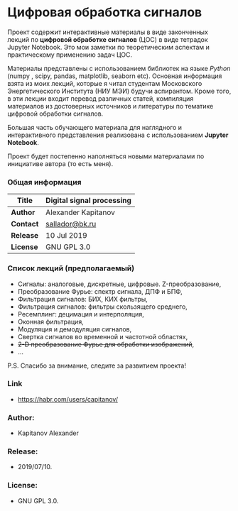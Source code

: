 # Цифровая обработка сигналов

Проект содержит интерактивные материалы в виде законченных лекций по **цифровой обработке сигналов** (ЦОС) в виде тетрадок Jupyter Notebook. Это мои заметки по теоретическим аспектам и практическому применению задач ЦОС.  

Материалы представлены с использованием библиотек на языке *Python* (numpy , scipy, pandas, matplotlib, seaborn etc). Основная информация взята из моих лекций, которые я читал студентам Московского Энергетического Института (НИУ МЭИ) будучи аспирантом. Кроме того, в эти лекции входит перевод различных статей, компиляция материалов из достоверных источников и литературы по тематике цифровой обработки сигналов.  

Большая часть обучающего материала для наглядного и интерактивного представления реализована с использованием **Jupyter Notebook**.  

Проект будет постепенно наполняться новыми материалами по инициативе автора (то есть меня).  

### Общая информация 

| **Title**     | Digital signal processing |
| -- | -- |
| **Author**    | Alexander Kapitanov       |
| **Contact**   | sallador@bk.ru            |
| **Release**   | 10 Jul 2019               |
| **License**   | GNU GPL 3.0               |

### Список лекций (предполагаемый)
- Сигналы: аналоговые, дискретные, цифровые. Z-преобразование,
- Преобразование Фурье: спектр сигнала, ДПФ и БПФ,
- Фильтрация сигналов: БИХ, КИХ фильтры,
- Фильтрация сигналов: фильтры скользящего среднего, 
- Ресемплинг: децимация и интерполяция,
- Оконная фильтрация,
- Модуляция и демодуляция сигналов,
- Свертка сигналов во временной и частотной областях,
- ~~2-D преобразование Фурье для обработки изображений~~,
- ...

P.S. Спасибо за внимание, следите за развитием проекта!

### Link 
  * https://habr.com/users/capitanov/  
  
### Author: 
  * Kapitanov Alexander  
  
### Release: 
  * 2019/07/10.  

### License: 
  * GNU GPL 3.0.  
